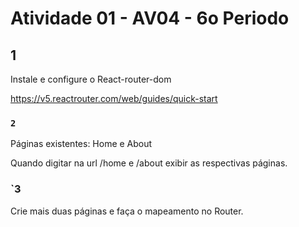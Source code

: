 # Atividade 01 - AV04 - 6o Periodo

## 1

Instale e configure o React-router-dom

https://v5.reactrouter.com/web/guides/quick-start

### `2`

Páginas existentes: Home e About

Quando digitar na url /home e /about exibir as respectivas páginas. 

### `3

Crie mais duas páginas e faça o mapeamento no Router.
